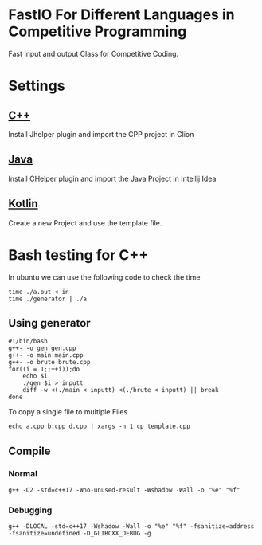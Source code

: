 # FastIO For Different Languages in Competitive Programming

Fast Input and output Class for Competitive Coding.

# Settings

## [C++](https://github.com/rishabhdeepsingh/Competitive/tree/master/Cpp)
Install Jhelper plugin and import the CPP project in Clion

## [Java](https://github.com/rishabhdeepsingh/Competitive/tree/master/Java)
Install CHelper plugin and import the Java Project in Intellij Idea

## [Kotlin](https://github.com/rishabhdeepsingh/Competitive/tree/master/Kotlin)
Create a new Project and use the template file.

# Bash testing for C++
In ubuntu we can use the following code to check the time
    
    time ./a.out < in 
    time ./generator | ./a
    
## Using generator
    
    #!/bin/bash
    g++- -o gen gen.cpp
    g++- -o main main.cpp
    g++- -o brute brute.cpp
    for((i = 1;;++i));do
        echo $i
        ./gen $i > inputt
        diff -w <(./main < inputt) <(./brute < inputt) || break
    done


To copy a single file to multiple Files

    echo a.cpp b.cpp d.cpp | xargs -n 1 cp template.cpp
    
## Compile
### Normal
    g++ -O2 -std=c++17 -Wno-unused-result -Wshadow -Wall -o "%e" "%f"
### Debugging
    g++ -DLOCAL -std=c++17 -Wshadow -Wall -o "%e" "%f" -fsanitize=address -fsanitize=undefined -D_GLIBCXX_DEBUG -g

